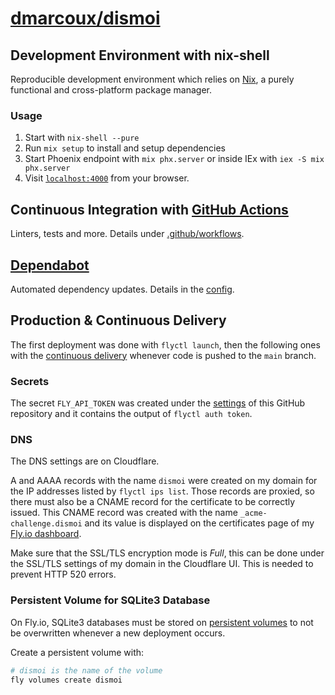 # <a href="https://github.com/dmarcoux/dismoi">dmarcoux/dismoi</a>

## Development Environment with nix-shell

Reproducible development environment which relies on
[Nix](https://github.com/NixOS/nix), a purely functional and cross-platform
package manager.

### Usage

1. Start with `nix-shell --pure`
2. Run `mix setup` to install and setup dependencies
3. Start Phoenix endpoint with `mix phx.server` or inside IEx with `iex -S mix phx.server`
4. Visit [`localhost:4000`](http://localhost:4000) from your browser.

## Continuous Integration with [GitHub Actions](https://docs.github.com/en/actions)

Linters, tests and more. Details under [.github/workflows](./.github/workflows).

## [Dependabot](https://dependabot.com/)

Automated dependency updates. Details in the [config](./.github/dependabot.yml).

## Production & Continuous Delivery

The first deployment was done with `flyctl launch`, then the following ones with
the [continuous delivery](./.github/workflows/continuous-delivery.yml) whenever
code is pushed to the `main` branch.

### Secrets

The secret `FLY_API_TOKEN` was created under the
[settings](https://github.com/dmarcoux/dismoi/settings/secrets/actions) of this
GitHub repository and it contains the output of `flyctl auth token`.

### DNS

The DNS settings are on Cloudflare.

A and AAAA records with the name `dismoi` were created on my domain for the IP
addresses listed by `flyctl ips list`. Those records are proxied, so there must
also be a CNAME record for the certificate to be correctly issued. This CNAME
record was created with the name `_acme-challenge.dismoi` and its value is
displayed on the certificates page of my [Fly.io
dashboard](https://fly.io/apps/dismoi/certificates/dismoi.dmarcoux.com).

Make sure that the SSL/TLS encryption mode is _Full_, this can be done under the
SSL/TLS settings of my domain in the Cloudflare UI. This is needed to prevent
HTTP 520 errors.

### Persistent Volume for SQLite3 Database

On Fly.io, SQLite3 databases must be stored on [persistent
volumes](https://fly.io/docs/elixir/advanced-guides/sqlite3/) to not be
overwritten whenever a new deployment occurs.

Create a persistent volume with:

```bash
# dismoi is the name of the volume
fly volumes create dismoi
```
